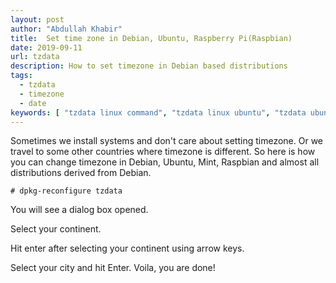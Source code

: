 ```yaml
---
layout: post
author: "Abdullah Khabir"
title:  Set time zone in Debian, Ubuntu, Raspberry Pi(Raspbian)
date: 2019-09-11
url: tzdata
description: How to set timezone in Debian based distributions
tags:
  - tzdata
  - timezone
  - date
keywords: [ "tzdata linux command", "tzdata linux ubuntu", "tzdata ubuntu", "tzdata docker", "how to update tzdata linux", "tzdata rpm", "tzdata 2019c", "tzdata redhat", "tzdata linux command", "tzdata linux ubuntu", "redhat tzdata java", "rhel 7 tzdata", "tzdata 2019b 1 el5 x86_64 rpm", "tzdata alpine", "tzdata-2019b-1.el7.noarch.rpm download", "tzdata-2019a download", "tz database ubuntu", "tzdata configure", "download tzdata debian", "tzdata docker", "tzdata centos", "iana timezone list", "linux tzdata source", "time zone table download excel", "arthur david olson", "list of time zones and daylight savings", "rfc 6557", "dpkg-reconfigure tzdata non interactive", "debian set time", "change debian 9 timezone", "debian set-timezone utc", "debian 8 change timezone", "debian set-timezone command line", "tzdata ubuntu", "tzdata yocto", "tzdata changelog", "usr/share/zoneinfo", "tzdata python", "iana timezone c#", "tzdata-java", "tzdata linux command", "tzdata linux ubuntu", "redhat tzdata java", "rhel 7 tzdata", "tzdata 2019b 1 el5 x86_64 rpm", "tzdata alpine", "tzdata-2019b-1.el7.noarch.rpm download", "tzdata-2019a download", "tz database ubuntu", "tzdata configure", "download tzdata debian", "tzdata docker", "tzdata centos", "iana timezone list", "linux tzdata source", "time zone table download excel", "arthur david olson", "list of time zones and daylight savings", "rfc 6557", "dpkg-reconfigure tzdata non interactive", "debian set time", "change debian 9 timezone", "debian set-timezone utc", "debian 8 change timezone", "debian set-timezone command line", "tzdata ubuntu", "tzdata yocto", "tzdata changelog", "usr/share/zoneinfo", "tzdata python", "iana timezone c#", "tzdata-java"]
---
```


Sometimes we install systems and don't care about setting timezone. Or we travel to some other countries where timezone is different. So here is how you can change timezone in Debian, Ubuntu, Mint, Raspbian and almost all distributions derived from Debian.

```
# dpkg-reconfigure tzdata
```
You will see a dialog box opened.


Select your continent.

Hit enter after selecting your continent using arrow keys.


Select your city and hit Enter. Voila, you are done! 
